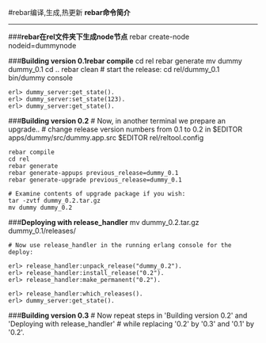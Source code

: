 #rebar编译,生成,热更新
**rebar命令简介**

-----------------

###**rebar在rel文件夹下生成node节点**
	rebar create-node nodeid=dummynode

###**Building version 0.1rebar compile**
	cd rel
	rebar generate
	mv dummy dummy_0.1
	cd ..
	rebar clean
	# start the release:
	cd rel/dummy_0.1
	bin/dummy console
	
	erl> dummy_server:get_state().
	erl> dummy_server:set_state(123).
	erl> dummy_server:get_state().

###**Building version 0.2**
	# Now, in another terminal we prepare an upgrade..
	# change release version numbers from 0.1 to 0.2 in
	$EDITOR apps/dummy/src/dummy.app.src
	$EDITOR rel/reltool.config
	
	rebar compile
	cd rel
	rebar generate
	rebar generate-appups previous_release=dummy_0.1
	rebar generate-upgrade previous_release=dummy_0.1 

	# Examine contents of upgrade package if you wish:
	tar -zvtf dummy_0.2.tar.gz
	mv dummy dummy_0.2
	
###**Deploying with release_handler**
	mv dummy_0.2.tar.gz dummy_0.1/releases/
	
	# Now use release_handler in the running erlang console for the deploy:
	
	erl> release_handler:unpack_release("dummy_0.2").
	erl> release_handler:install_release("0.2").
	erl> release_handler:make_permanent("0.2").
	
	erl> release_handler:which_releases().
	erl> dummy_server:get_state().
	
###**Building version 0.3**
	# Now repeat steps in 'Building version 0.2' and 'Deploying with release_handler'
	# while replacing '0.2' by '0.3' and '0.1' by '0.2'.




